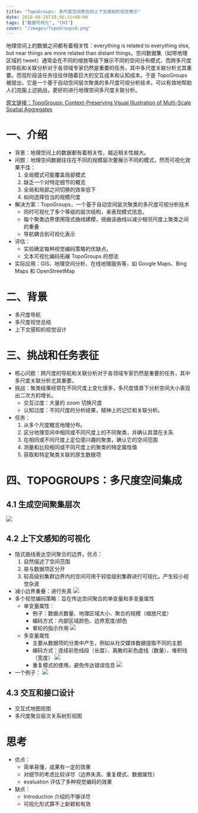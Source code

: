 ```yaml
---
title: "TopoGroups: 多尺度空间聚合的上下文感知的视觉表示"
date: 2018-06-26T18:56:32+08:00
tags: ["数据可视化", "CHI"]
cover: "/images/TopoGroups8.png"
---
```


地理空间上的数据之间都有着相关性：everything is related to everything else, but near things are more related than distant things。空间数据集（如带地理区域的 tweet）通常会在不同的缩放等级下展示不同的空间分布模式，而跨多尺度的导航和关联分析对于各领域专家仍然是重要的任务，其中多尺度关联分析尤其重要。而现阶段该任务往往伴随着巨大的交互成本和认知成本。于是 TopoGroups 被提出，它是一个基于自动空间层次聚类的多尺度可视分析技术。可以有效地帮助人们克服上述挑战，更好的进行地理空间多尺度关联分析。

<!--more-->

[原文链接：TopoGroups: Context-Preserving Visual Illustration of Multi-Scale Spatial Aggregates](https://dl.acm.org/citation.cfm?id=3025801)

# 一、介绍
- 背景：地理空间上的数据都有着相关性，越近相关性越大。
- 问题：地理空间数据往往在不同的规模层次要展示不同的模式，然而可视化效果不佳：
	1. 全局模式可能覆盖局部模式
	2. 缺乏一个对特定细节的概览
	3. 全局和局部之间切换的效率低下
	4. 如何选择恰当的规模尺度
- 解决方案：TopoGroups，一个基于自动空间层次聚类的多尺度可视分析技术
	- 同时可视化了多个等级的层次结构，来表现模式信息。
	- 每个聚类边界使用隐式曲线建模，扭曲该曲线以减少相邻尺度上聚类之间的重叠
	- 导航耦合到可视化表示
- 评估：
	- 实验确定每种视觉编码策略的优缺点。
	- 文本可视化编码拓展 TopoGroups 的想法
- 实际应用：GIS、地理空间分析、在线地理服务等，如 Google Maps、Bing Maps 和 OpenStreetMap

# 二、背景
- 多尺度导航
- 多尺度视觉总结
- 上下文感知的视觉设计

# 三、挑战和任务表征
- 核心问题：跨尺度的导航和关联分析对于各领域专家仍然是重要的任务，其中多尺度关联分析尤其重要。
- 挑战：聚类结果经常在不同尺度上变化很多，多尺度情景下分析空间大小表现出二次方的增长。
	- 交互过度：大量的 zoom 切换尺度
	- 认知过度：不同尺度的分析结果，精神上的记忆和关联分析。
- 任务：
	1. 从多个尺度概览地理分布。
	2. 区分地理空间中相同或不同尺度上的不同聚类，并确认其潜在关系
	3. 在相同或不同尺度上定位感兴趣的聚类，确认它的空间范围
	4. 测量和比较相同或不同尺度上的聚类的特定属性值
	5. 获取和特定聚类关联的原生数据项


# 四、TOPOGROUPS：多尺度空间集成
## 4.1 生成空间聚集层次
![](/images/TopoGroups1.png)

## 4.2 上下文感知的可视化
- 隐式曲线表达空间聚合的边界，优点：
	1. 自然描述了空间范围
	2. 易与数据项区分开
	3. 较高级别集群边界内的空间可用于较低级别集群进行可视化，产生较小视觉杂波
- 减小边界重叠：进行失真
	![](/images/TopoGroups7.png)
- 多个视觉编码策略：旨在传达空间聚合的单变量和多变量属性
	- 单变量属性：
		- 例子：数据点数量、地理区域大小、聚合的规模（缩放尺度）
		- 编码方式：内部区域颜色、边界宽度/颜色
		- 晕轮的指示作用
			![](/images/TopoGroups3.png)
	- 多变量属性
		- 主要从数据项的分类中产生，例如从社交媒体数据提取不同的主题
		- 编码方式：连续彩色线段（长度）、离散的彩色虚线（数量）、堆积线（宽度）
			![](/images/TopoGroups4.png)
		- 重复模式的使用，避免传达错误信息
			![](/images/TopoGroups5.png)
- 一个例子：
	![](/images/TopoGroups6.png)
	
## 4.3 交互和接口设计
- 交互式地图视图
- 多尺度聚合层次关系树形视图
	

# 思考
- 优点：
	- 简单易懂，成果有一定的效果
	- 对细节的考虑比较详尽（边界失真、重复模式、数据属性）
	- evaluation 评估了多种视觉编码的效果
- 缺点：
	- Introduction 介绍的不够详尽
	- 可视化形式算不上新颖和有效
